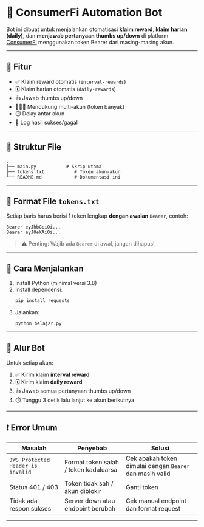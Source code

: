 # 🤖 ConsumerFi Automation Bot

Bot ini dibuat untuk menjalankan otomatisasi **klaim reward**, **klaim harian (daily)**, dan **menjawab pertanyaan thumbs up/down** di platform [ConsumerFi](https://consumerfi.xyz) menggunakan token Bearer dari masing-masing akun.

---

## 🧰 Fitur

- ✅ Klaim reward otomatis (`interval-rewards`)
- 🗓️ Klaim harian otomatis (`daily-rewards`)
- 👍 Jawab thumbs up/down
- 🧑‍🤝‍🧑 Mendukung multi-akun (token banyak)
- ⏱️ Delay antar akun
- 🧾 Log hasil sukses/gagal

---

## 📁 Struktur File

```
.
├── main.py           # Skrip utama
├── tokens.txt           # Token akun-akun
└── README.md            # Dokumentasi ini
```

---

## 📝 Format File `tokens.txt`

Setiap baris harus berisi 1 token lengkap **dengan awalan** `Bearer`, contoh:

```
Bearer eyJhbGciOi...
Bearer eyJ0eXAiOi...
```

> ⚠️ Penting: Wajib ada `Bearer` di awal, jangan dihapus!

---

## 🚀 Cara Menjalankan

1. Install Python (minimal versi 3.8)
2. Install dependensi:
   ```bash
   pip install requests
   ```
3. Jalankan:
   ```bash
   python belajar.py
   ```

---

## 🔁 Alur Bot

Untuk setiap akun:

1. ✅ Kirim klaim **interval reward**
2. 🗓️ Kirim klaim **daily reward**
3. 👍 Jawab semua pertanyaan thumbs up/down
4. ⏱️ Tunggu 3 detik lalu lanjut ke akun berikutnya

---

## ❗ Error Umum

| Masalah | Penyebab | Solusi |
|--------|----------|--------|
| `JWS Protected Header is invalid` | Format token salah / token kadaluarsa | Cek apakah token dimulai dengan `Bearer ` dan masih valid |
| Status 401 / 403 | Token tidak sah / akun diblokir | Ganti token |
| Tidak ada respon sukses | Server down atau endpoint berubah | Cek manual endpoint dan format request |

---


